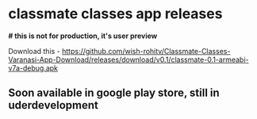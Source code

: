 <h1> classmate classes app releases </h1>

**# this is not for production, it's user preview**

Download this - https://github.com/wish-rohitv/Classmate-Classes-Varanasi-App-Download/releases/download/v0.1/classmate-0.1-armeabi-v7a-debug.apk

<h2>Soon available in google play store, still in uderdevelopment </h2>

